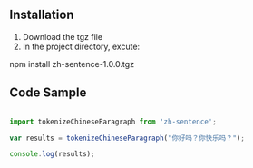 ## Installation

1. Download the tgz file
2. In the project directory, excute:

npm install zh-sentence-1.0.0.tgz


## Code Sample
```javascript

import tokenizeChineseParagraph from 'zh-sentence';

var results = tokenizeChineseParagraph("你好吗？你快乐吗？");

console.log(results);

```